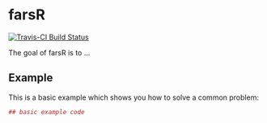 # farsR

[![Travis-CI Build Status](https://travis-ci.org/alex23lemm/farsR.svg?branch=master)](https://travis-ci.org/alex23lemm/farsR)

The goal of farsR is to ...

## Example

This is a basic example which shows you how to solve a common problem:

``` r
## basic example code
```
